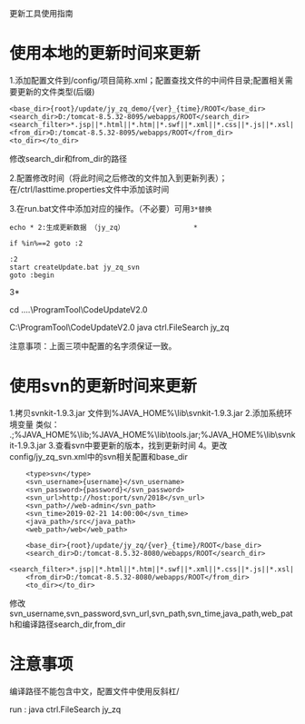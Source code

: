 更新工具使用指南





# 使用本地的更新时间来更新

1.添加配置文件到/config/项目简称.xml；配置查找文件的中间件目录;配置相关需要更新的文件类型(后缀)
```
<base_dir>{root}/update/jy_zq_demo/{ver}_{time}/ROOT</base_dir>
<search_dir>D:/tomcat-8.5.32-8095/webapps/ROOT</search_dir>
<search_filter>*.jsp||*.html||*.htm||*.swf||*.xml||*.css||*.js||*.xsl||*.png||*.jpg||*.gif||*.class</search_filter>
<from_dir>D:/tomcat-8.5.32-8095/webapps/ROOT</from_dir>
<to_dir></to_dir>
 ```
 修改search_dir和from_dir的路径

2.配置修改时间（将此时间之后修改的文件加入到更新列表）；在/ctrl/lasttime.properties文件中添加该时间

3.在run.bat文件中添加对应的操作。（不必要）可用`3*替换`

```
echo * 2:生成更新数据 （jy_zq）                 *

if %in%==2 goto :2

:2
start createUpdate.bat jy_zq_svn
goto :begin

```

3*

cd ..\..\ProgramTool\CodeUpdateV2.0

C:\ProgramTool\CodeUpdateV2.0
java ctrl.FileSearch jy_zq

注意事项：上面三项中配置的名字须保证一致。


# 使用svn的更新时间来更新

1.拷贝svnkit-1.9.3.jar 文件到%JAVA_HOME%\lib\svnkit-1.9.3.jar
2.添加系统环境变量 类似：               
 .;%JAVA_HOME%\lib;%JAVA_HOME%\lib\tools.jar;%JAVA_HOME%\lib\svnkit-1.9.3.jar
3.查看svn中要更新的版本，找到更新时间
4。更改config/jy_zq_svn.xml中的svn相关配置和base_dir

```
    <type>svn</type>
    <svn_username>{username}</svn_username>
    <svn_password>{password}</svn_password>
    <svn_url>http://host:port/svn/2018</svn_url>
    <svn_path>//web-admin</svn_path>
    <svn_time>2019-02-21 14:00:00</svn_time>  
    <java_path>/src</java_path>
    <web_path>/web</web_path>  
    
    <base_dir>{root}/update/jy_zq/{ver}_{time}/ROOT</base_dir>
    <search_dir>D:/tomcat-8.5.32-8080/webapps/ROOT</search_dir>
    <search_filter>*.jsp||*.html||*.htm||*.swf||*.xml||*.css||*.js||*.xsl||*.png||*.jpg||*.gif||*.class</search_filter>
    <from_dir>D:/tomcat-8.5.32-8080/webapps/ROOT</from_dir>
    <to_dir></to_dir>
``` 
修改svn_username,svn_password,svn_url,svn_path,svn_time,java_path,web_path和编译路径search_dir,from_dir

# 注意事项

编译路径不能包含中文，配置文件中使用反斜杠/

run : java ctrl.FileSearch jy_zq
